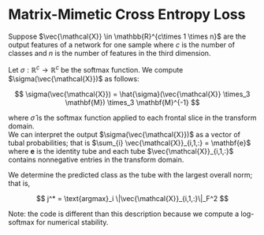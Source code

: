 # Matrix-Mimetic Cross Entropy Loss

Suppose $\vec{\mathcal{X}} \in \mathbb{R}^{c\times 1 \times n}$ are the output features of a network for one sample 
where $c$ is the number of classes and $n$ is the number of features in the third dimension.  

Let $\sigma: \mathbb{R}^c \to \mathbb{R}^c$ be the softmax function.  We compute $\sigma(\vec{\mathcal{X}})$ as follows:

$$
\sigma(\vec{\mathcal{X}}) = \hat{\sigma}(\vec{\mathcal{X}} \times_3 \mathbf{M}) \times_3 \mathbf{M}^{-1}
$$

where $\hat{\sigma}$ is the softmax function applied to each frontal slice in the transform domain.  
We can interpret the output $\sigma(\vec{\mathcal{X}})$ as a vector of tubal probabilities;
that is $\sum_{i} \vec{\mathcal{X}}_{i,1,:} = \mathbf{e}$ where $\mathbf{e}$ is the identity tube 
and each tube $\vec{\mathcal{X}}_{i,1,:}$ contains nonnegative entries in the transform domain.

We determine the predicted class as the tube with the largest overall norm; that is,

$$
j^* = \text{argmax}_i \|\vec{\mathcal{X}}_{i,1,:}\|_F^2
$$


Note: the code is different than this description because we compute a log-softmax for numerical stability. 
